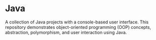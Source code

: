 # Java
A collection of Java projects with a console-based user interface. This repository demonstrates object-oriented programming (OOP) concepts, abstraction, polymorphism, and user interaction using Java.
